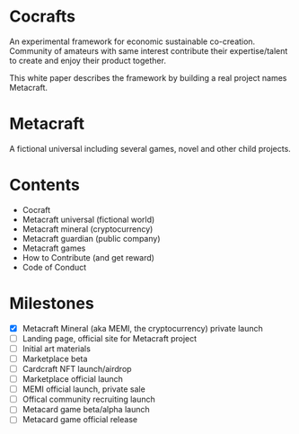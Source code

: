# Cocrafts
An experimental framework for economic sustainable co-creation.  
Community of amateurs with same interest contribute their expertise/talent to create and enjoy their product together.

This white paper describes the framework by building a real project names Metacraft.

# Metacraft
A fictional universal including several games, novel and other child projects.

# Contents
- Cocraft
- Metacraft universal (fictional world)
- Metacraft mineral (cryptocurrency)
- Metacraft guardian (public company)
- Metacraft games
- How to Contribute (and get reward)
- Code of Conduct

# Milestones
- [x] Metacraft Mineral (aka MEMI, the cryptocurrency) private launch
- [ ] Landing page, official site for Metacraft project
- [ ] Initial art materials
- [ ] Marketplace beta
- [ ] Cardcraft NFT launch/airdrop
- [ ] Marketplace official launch
- [ ] MEMI official launch, private sale
- [ ] Offical community recruiting launch
- [ ] Metacard game beta/alpha launch
- [ ] Metacard game official release 
